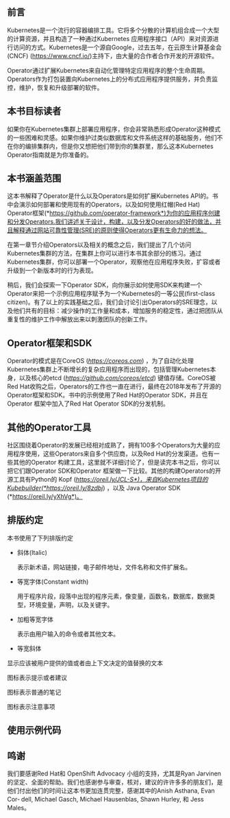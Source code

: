 

## 前言

Kubernetes是一个流行的容器编排工具。它将多个分散的计算机组合成一个大型的计算资源，并且构造了一种通过Kubernetes 应用程序接口（API）来对资源进行访问的方式。Kubernetes是一个源自Google，过去五年，在云原生计算基金会(CNCF) (https://www.cncf.io/)主持下，由大量的合作者合作开发的开源软件。

Operator通过扩展Kubernetes来自动化管理特定应用程序的整个生命周期。Operators作为打包装置向Kubernetes上的分布式应用程序提供服务，并负责监控，维护，恢复和升级部署的软件。



## 本书目标读者

如果你在Kubernetes集群上部署应用程序，你会非常熟悉形成Operator这种模式的一些困难和灵感。如果你维护过类似数据库和文件系统这样的基础服务，他们不在你的编排集群内，但是你又想把他们带到你的集群里，那么这本Kubernetes Operator指南就是为你准备的。



## 本书涵盖范围

这本书解释了Operator是什么以及Operators是如何扩展Kubernetes API的。书中会演示如何部署和使用现有的Operators，以及如何使用红帽(Red Hat) Operator框架(*https://github.com/operator-framework*)为你的应用程序创建和分发Operators.我们讲述关于设计，构建，以及分发Operators的好的做法，并且解释通过网站可靠性管理(SRE)的原则使得Operators更有生命力的想法。

在第一章节介绍Operators以及相关的概念之后，我们提出了几个访问Kubernetes集群的方法，在集群上你可以进行本书其余部分的练习。通过Kubernetes集群，你可以部署一个Operator，观察他在应用程序失败，扩容或者升级到一个新版本时的行为表现。

稍后，我们会探索一下Operator SDK，向你展示如何使用SDK来构建一个Operator来把一个示例应用程序赋予为一个Kubernetes的一等公民(first-class citizen)。有了以上的实践基础之后，我们会讨论引出Operators的SRE理念，以及他们共有的目标：减少操作的工作量和成本，增加服务的稳定性，通过把团队从重复性的维护工作中解放出来以刺激团队的创新工作。



## Operator框架和SDK

Operator的模式是在CoreOS (*https://coreos.com*) ，为了自动化处理Kubernetes集群上不断增长的复杂应用程序而出现的，包括管理Kubernetes本身，以及核心的etcd (*https://github.com/coreos/etcd*) 键值存储。CoreOS被Red Hat收购之后，Operators的工作也一直在进行，最终在2018年发布了开源的Operator框架和SDK。书中的示例使用了Red Hat的Operator SDK，并且在Operator 框架中加入了Red Hat Operator SDK的分发机制。





## 其他的Operator工具

社区围绕着Operator的发展已经相对成熟了，拥有100多个Operators为大量的应用程序使用，这些Operators来自多个供应商，以及Red  Hat的分发渠道。也有一些其他的Operator 构建工具，这里就不详细讨论了，但是读完本书之后，你可以把它们跟Operator SDK和Operator 框架做一下比较。其他的构建Operators的开源工具有Python的 Kopf (*https://oreil.ly/JCL-S*)，来自Kubernetes项目的Kubebuilder(*https://oreil.ly/8zdbj*) ，以及 Java Operator SDK (*https://oreil.ly/yXhVg*)。





## 排版约定

本书使用了下列排版约定

- 斜体(Italic)

  表示新术语，网站链接，电子邮件地址，文件名称和文件扩展名。

- 等宽字体(Constant width)

  用于程序片段，段落中出现的程序元素，像变量，函数名，数据库，数据类型，环境变量，声明，以及关键字。

- 加粗等宽字体

  表示由用户输入的命令或者其他文本。

-  等宽斜体

  显示应该被用户提供的值或者由上下文决定的值替换的文本



   图标表示提示或者建议

   图标表示普通的笔记

   图标表示注意事项



## 使用示例代码







## 鸣谢

我们要感谢Red Hat和 OpenShift Advocacy 小组的支持，尤其是Ryan Jarvinen的坚定、全面的帮助。我们也感谢参与审查，核对，建议的许许多多的朋友们，是他们付出他们的时间让这本书更加连贯完整，感谢其中的Anish Asthana, Evan Cor‐ dell, Michael Gasch, Michael Hausenblas, Shawn Hurley, 和 Jess Males。



















